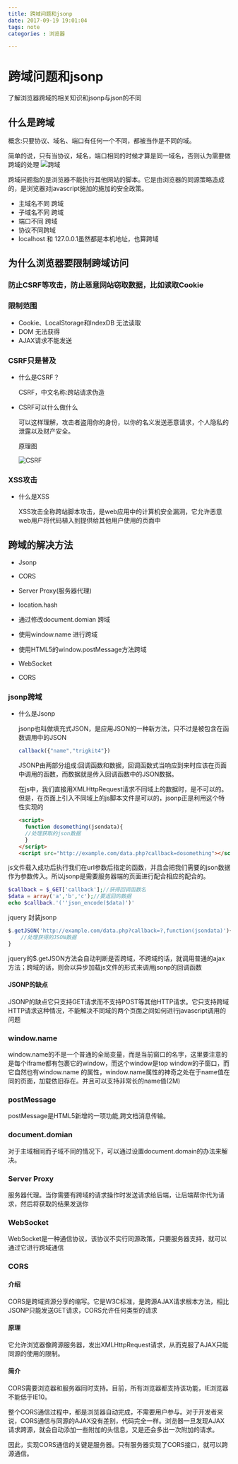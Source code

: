 ```yaml
---
title: 跨域问题和jsonp
date: 2017-09-19 19:01:04
tags: note
categories : 浏览器

---
```


# 跨域问题和jsonp

了解浏览器跨域的相关知识和jsonp与json的不同

<!-- more -->

## 什么是跨域

概念:只要协议、域名、端口有任何一个不同，都被当作是不同的域。

简单的说，只有当协议，域名，端口相同的时候才算是同一域名，否则认为需要做跨域的处理
![跨域](跨域问题和jsonp\跨域.png)

跨域问题指的是浏览器不能执行其他网站的脚本。它是由浏览器的同源策略造成的，是浏览器对javascript施加的施加的安全政策。

- 主域名不同  跨域
- 子域名不同 跨域
- 端口不同 跨域
- 协议不同跨域
- localhost 和 127.0.0.1虽然都是本机地址，也算跨域



## 为什么浏览器要限制跨域访问

### 防止CSRF等攻击，防止恶意网站窃取数据，比如读取Cookie

### 限制范围

- Cookie、LocalStorage和IndexDB 无法读取
- DOM 无法获得
- AJAX请求不能发送

### CSRF只是普及

- 什么是CSRF？

  CSRF，中文名称:跨站请求伪造

- CSRF可以什么做什么

  可以这样理解，攻击者盗用你的身份，以你的名义发送恶意请求，个人隐私的泄露以及财产安全。

  原理图

  ![CSRF](跨域问题和jsonp\CSRF.png)

### XSS攻击

- 什么是XSS

  XSS攻击全称跨站脚本攻击，是web应用中的计算机安全漏洞，它允许恶意web用户将代码植入到提供给其他用户使用的页面中


##  跨域的解决方法

- Jsonp
- CORS
- Server Proxy(服务器代理)
- location.hash
- 通过修改document.domian 跨域
- 使用window.name 进行跨域
- 使用HTML5的window.postMessage方法跨域
- WebSocket


- CORS

### jsonp跨域

- 什么是Jsonp

  jsonp也叫做填充式JSON，是应用JSON的一种新方法，只不过是被包含在函数调用中的JSON

  ``` javascript
  callback({"name","trigkit4"})
  ```

  JSONP由两部分组成:回调函数和数据，回调函数式当响应到来时应该在页面中调用的函数，而数据就是传入回调函数中的JSON数据。

  在js中，我们直接用XMLHttpRequest请求不同域上的数据时，是不可以的。但是，在页面上引入不同域上的js脚本文件是可以的，jsonp正是利用这个特性实现的

  ```html
  <script>
    function dosomething(jsondata){
    //处理获取的json数据
    }
  </script>
  <script src="http://example.com/data.php?callback=dosomething"></script>

  ```

js文件载入成功后执行我们在url参数后指定的函数，并且会把我们需要的json数据作为参数传入。所以jsonp是需要服务器端的页面进行配合相应的配合的。

```php
$callback = $_GET['callback'];//获得回调函数名
$data = array('a','b','c');//要返回的数据
echo $callback.'(''json_encode($data)')'
```

jquery 封装jsonp

```javascript
$.getJSON('http://example.com/data.php?callback=?,function(jsondata)'){
    //处理获得的JSON数据
}
```

jquery的$.getJSON方法会自动判断是否跨域，不跨域的话，就调用普通的ajax方法；跨域的话，则会以异步加载js文件的形式来调用jsonp的回调函数

#### JSONP的缺点

JSONP的缺点它只支持GET请求而不支持POST等其他HTTP请求。它只支持跨域HTTP请求这种情况，不能解决不同域的两个页面之间如何进行javascript调用的问题

### window.name

window.name的不是一个普通的全局变量，而是当前窗口的名字，这里要注意的是每个iframe都有包裹它的window，而这个window是top window的子窗口，而它自然也有window.name 的属性，window.name属性的神奇之处在于name值在同的页面，加载依旧存在。并且可以支持非常长的name值(2M)

### postMessage

postMessage是HTML5新增的一项功能,跨文档消息传输。

### document.domian

对于主域相同而子域不同的情况下，可以通过设置document.domain的办法来解决。



### Server Proxy

服务器代理。当你需要有跨域的请求操作时发送请求给后端，让后端帮你代为请求，然后将获取的结果发送你

### WebSocket

WebSocket是一种通信协议，该协议不实行同源政策，只要服务器支持，就可以通过它进行跨域通信

### CORS

#### 介绍

CORS是跨域资源分享的缩写。它是W3C标准，是跨源AJAX请求根本方法，相比JSONP只能发送GET请求，CORS允许任何类型的请求

#### 原理

它允许浏览器像跨源服务器，发出XMLHttpRequest请求，从而克服了AJAX只能同源的使用的限制。

#### 简介

CORS需要浏览器和服务器同时支持。目前，所有浏览器都支持该功能，IE浏览器不能低于IE10。

整个CORS通信过程中，都是浏览器自动完成，不需要用户参与。对于开发者来说，CORS通信与同源的AJAX没有差别，代码完全一样。浏览器一旦发现AJAX请求跨源，就会自动添加一些附加的头信息，又是还会多出一次附加的请求。

因此，实现CORS通信的关键是服务器。只有服务器实现了CORS接口，就可以跨源通信。

